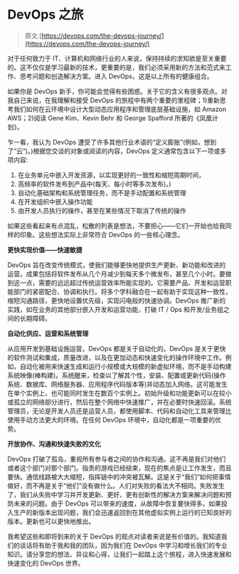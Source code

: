 # DevOps 之旅

> 原文:[https://devops.com/the-devops-journey/](https://devops.com/the-devops-journey/)

对于任何致力于 IT、计算机和网络行业的人来说，保持持续的求知欲是至关重要的。这不仅仅是学习最新的技术，更重要的是，我们必须采用新的方法和范式来工作、思考问题和创造解决方案。进入 DevOps，这是以上所有的健康组合。

如果你是 DevOps 新手，你可能会觉得有些困惑。关于它的含义有很多观点。对我自己来说，在我理解和接受 DevOps 的旅程中有两个重要的里程碑；1)重新思考我们如何在云环境中设计大型动态应用程序和管理底层基础设施，如 Amazon AWS；2)阅读 Gene Kim、Kevin Behr 和 George Spafford 所著的《凤凰计划》。

乍一看，我认为 DevOps 遭受了许多其他行业术语的“定义膨胀”(例如，想到了“云”)。)根据您交谈的对象或阅读的内容，DevOps 定义通常包含以下一项或多项内容:

1.  在业务单元中嵌入开发资源，以实现更好的一致性和缩短周期时间，
2.  高频率的软件发布到产品中(每天、每小时等多次发布)。)
3.  自动化基础架构和系统管理任务，而不是手动配置和系统管理
4.  在开发组织中嵌入操作功能
5.  由开发人员执行的操作，甚至在某些情况下取消了传统的操作

如果这些看起来有点混乱，松散的列表是想法，不要担心——它们一开始也给我同样的印象。这些想法实际上非常符合 DevOps 的一些核心理念。

**更快实现价值——快速敏捷**

DevOps 旨在改变传统模式，使我们能够更快地提供生产更新、新功能和改进的运营。成果包括将软件发布从几个月减少到每天多个微发布，甚至几个小时。要做到这一点，需要的远远超过传统运营效率所能实现的。它需要产品、开发和运营职能部门的紧密配合、协调和执行。将多个学科融合在一起有助于实现这种一致性，缩短沟通路径，更快地设置优先级，实现闪电般的快速协调。DevOps 推广新的实践，如在业务的其他部分嵌入开发和运营功能，打破 IT / Ops 和开发/业务组之间的长期障碍。

**自动化供应、运营和系统管理**

从应用开发到基础设施运营，DevOps 都是关于自动化的。DevOps 是关于更快的软件测试和集成，质量改进，以及在更加动态和快速变化的操作环境中工作。例如，自动化被用来快速生成和运行小规模或大规模的新虚拟环境，而不是手动构建系统映像(棒构建)。系统醒来，检查以了解其个性，安装、配置或更新代码(操作系统、数据库、网络服务器、应用程序代码版本等)并动态加入网络。这可能发生在单个实例上，也可能同时发生在数百个实例上。初始升级和功能更新可以在较小或孤立的网络部分进行，然后在整个网络中快速推广，并在必要时快速回滚。系统管理员，无论是开发人员还是运营人员，都使用脚本、代码和自动化工具来管理比使用手动方法更大的环境。在任何 DevOps 环境中，自动化都是一项重要的优势。

**开放协作、沟通和快速失败的文化**

DevOps 打破了孤岛，重视所有参与者之间的协作和沟通。这不再是我们对他们或者这个部门对那个部门。指责的游戏已经结束，现在的焦点是让工作发生，而且要快。通信线路被大大缩短，指挥链中的冲突被瓦解。这是关于“我们”如何把事情做好，而不再是关于“他们”没有做什么。人们对失败的看法大不相同。失败发生了，我们从失败中学习并开发更新、更好、更有创新性的解决方案来解决问题和预防未来的问题。由于 DevOps 可以带来的速度，从故障中恢复要快得多。如果投入生产的新版本出现问题，我们会迅速返回到在其他虚拟实例上运行的已知良好的版本。更新也可以更快地推出。

我希望这些和即将到来的关于 DevOps 的观点对读者来说是有价值的。我知道我们的谈话将有助于我和我的团队，因为我们在 DevOps 中学习和增长我们的专业知识。请分享您的想法、异议和心得，让我们一起踏上这个旅程，进入快速发展和快速变化的 DevOps 世界。